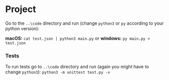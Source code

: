# Project

Go to the ``..\code`` directory and run (change ``python3`` or ``py`` according to your python version):

**macOS:**
``cat test.json | python3 main.py``
or
**windows:**
``py main.py < test.json``

### Tests
To run tests go to ``..\code`` directory and run (again you might have to change ``python3``):
``python3 -m unittest test.py -v``
